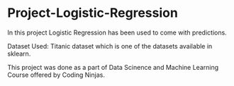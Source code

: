 # Project-Logistic-Regression

In this project Logistic Regression has been used to come with predictions.

Dataset Used: Titanic dataset which is one of the datasets available in sklearn.

This project was done as a part of Data Scinence and Machine Learning Course offered by Coding Ninjas.
